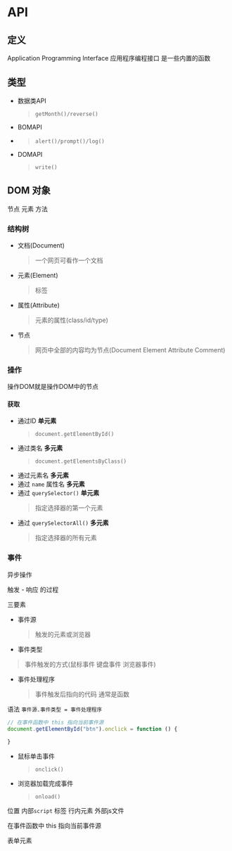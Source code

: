 # API

## 定义

Application Programming Interface 应用程序编程接口 是一些内置的函数

## 类型

- 数据类API
  > `getMonth()/reverse()`
- BOMAPI 
- > `alert()/prompt()/log()`
- DOMAPI
  > `write()`

## DOM 对象

节点 元素 方法

### 结构树

- 文档(Document)
  > 一个网页可看作一个文档
- 元素(Element)
  > 标签
- 属性(Attribute)
  > 元素的属性(class/id/type)
- 节点
  > 网页中全部的内容均为节点(Document Element Attribute Comment)

### 操作

  操作DOM就是操作DOM中的节点
  
#### 获取

- 通过ID **单元素**
  > `document.getElementById()`
- 通过类名 **多元素**
  > `document.getElementsByClass()`
- 通过元素名 **多元素**
- 通过 `name` 属性名 **多元素**
- 通过 `querySelector()` **单元素**
  > 指定选择器的第一个元素
- 通过 `querySelectorAll()` **多元素**
  > 指定选择器的所有元素

### 事件

异步操作

触发 - 响应 的过程

三要素

- 事件源
  > 触发的元素或浏览器
-  事件类型
  > 事件触发的方式(鼠标事件 键盘事件 浏览器事件)
- 事件处理程序
  > 事件触发后指向的代码 通常是函数

语法
`事件源.事件类型 = 事件处理程序`

```javascript
// 在事件函数中 this 指向当前事件源
document.getElementById("btn").onclick = function () {
  
}

```

- 鼠标单击事件
  > `onclick()`
- 浏览器加载完成事件
  > `onload()`

位置
内部`script` 标签
行内元素
外部js文件


在事件函数中 this 指向当前事件源

表单元素